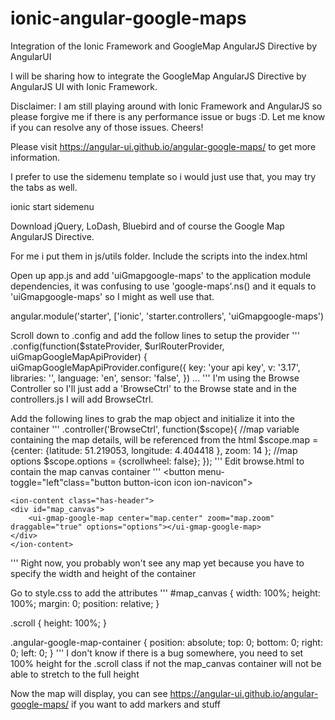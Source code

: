 ionic-angular-google-maps
=========================

Integration of the Ionic Framework and GoogleMap AngularJS Directive by AngularUI

I will be sharing how to integrate the GoogleMap AngularJS Directive by AngularJS UI with Ionic Framework.

Disclaimer: I am still playing around with Ionic Framework and AngularJS so please forgive me if there is any performance issue or bugs :D. Let me know if you can resolve any of those issues. Cheers!

Please visit https://angular-ui.github.io/angular-google-maps/ to get more information.

I prefer to use the sidemenu template so i would just use that, you may try the tabs as well.

ionic start <project name> sidemenu

Download jQuery, LoDash, Bluebird and of course the Google Map AngularJS Directive.

For me i put them in js/utils folder. Include the scripts into the index.html

Open up app.js and add 'uiGmapgoogle-maps' to the application module dependencies, it was confusing to use 'google-maps'.ns() and it equals to 'uiGmapgoogle-maps' so I might as well use that.

angular.module('starter', ['ionic', 'starter.controllers', 'uiGmapgoogle-maps')

Scroll down to .config and add the follow lines to setup the provider
'''
.config(function($stateProvider, $urlRouterProvider, uiGmapGoogleMapApiProvider) {
	uiGmapGoogleMapApiProvider.configure({
		key: 'your api key',
		v: '3.17',
		libraries: '',
		language: 'en',
		sensor: 'false',
	})
	...
'''
I'm using the Browse Controller so I'll just add a 'BrowseCtrl' to the Browse state and in the controllers.js I will add BrowseCtrl.

Add the following lines to grab the map object and initialize it into the container
'''
.controller('BrowseCtrl', function($scope){
	//map variable containing the map details, will be referenced from the html
	$scope.map = {center: {latitude: 51.219053, longitude: 4.404418 }, zoom: 14 };
	//map options
 	$scope.options = {scrollwheel: false};
});
'''
Edit browse.html to contain the map canvas container
'''
<ion-view title="Browse">
	<ion-nav-buttons side="left">
	<button menu-toggle="left"class="button button-icon icon ion-navicon"></button>
	</ion-nav-buttons>

	<ion-content class="has-header">
	<div id="map_canvas">
	    <ui-gmap-google-map center="map.center" zoom="map.zoom" draggable="true" options="options"></ui-gmap-google-map>
	</div>
	</ion-content>
</ion-view>
'''
Right now, you probably won't see any map yet because you have to specify the width and height of the container

Go to style.css to add the attributes
'''
#map_canvas {
	width: 100%;
	height: 100%;
	margin: 0;
	position: relative;
}

.scroll {
	height: 100%;
}

.angular-google-map-container {
    position: absolute;
    top: 0;
    bottom: 0;
    right: 0;
    left: 0;
}
'''
I don't know if there is a bug somewhere, you need to set 100% height for the .scroll class if not the map_canvas container will not be able to stretch to the full height

Now the map will display, you can see https://angular-ui.github.io/angular-google-maps/ if you want to add markers and stuff







